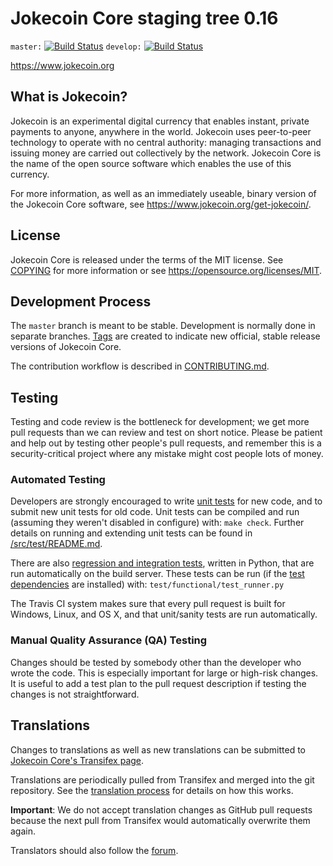 Jokecoin Core staging tree 0.16
===========================

`master:` [![Build Status](https://travis-ci.org/clowncrew/jokecoin.svg?branch=master)](https://travis-ci.org/clowncrew/jokecoin) `develop:` [![Build Status](https://travis-ci.org/clowncrew/jokecoin.svg?branch=develop)](https://travis-ci.org/clowncrew/jokecoin/branches)

https://www.jokecoin.org


What is Jokecoin?
-------------

Jokecoin is an experimental digital currency that enables instant, private
payments to anyone, anywhere in the world. Jokecoin uses peer-to-peer technology
to operate with no central authority: managing transactions and issuing money
are carried out collectively by the network. Jokecoin Core is the name of the open
source software which enables the use of this currency.

For more information, as well as an immediately useable, binary version of
the Jokecoin Core software, see https://www.jokecoin.org/get-jokecoin/.


License
-------

Jokecoin Core is released under the terms of the MIT license. See [COPYING](COPYING) for more
information or see https://opensource.org/licenses/MIT.

Development Process
-------------------

The `master` branch is meant to be stable. Development is normally done in separate branches.
[Tags](https://github.com/clowncrew/jokecoin/tags) are created to indicate new official,
stable release versions of Jokecoin Core.

The contribution workflow is described in [CONTRIBUTING.md](CONTRIBUTING.md).

Testing
-------

Testing and code review is the bottleneck for development; we get more pull
requests than we can review and test on short notice. Please be patient and help out by testing
other people's pull requests, and remember this is a security-critical project where any mistake might cost people
lots of money.

### Automated Testing

Developers are strongly encouraged to write [unit tests](src/test/README.md) for new code, and to
submit new unit tests for old code. Unit tests can be compiled and run
(assuming they weren't disabled in configure) with: `make check`. Further details on running
and extending unit tests can be found in [/src/test/README.md](/src/test/README.md).

There are also [regression and integration tests](/test), written
in Python, that are run automatically on the build server.
These tests can be run (if the [test dependencies](/test) are installed) with: `test/functional/test_runner.py`

The Travis CI system makes sure that every pull request is built for Windows, Linux, and OS X, and that unit/sanity tests are run automatically.

### Manual Quality Assurance (QA) Testing

Changes should be tested by somebody other than the developer who wrote the
code. This is especially important for large or high-risk changes. It is useful
to add a test plan to the pull request description if testing the changes is
not straightforward.

Translations
------------

Changes to translations as well as new translations can be submitted to
[Jokecoin Core's Transifex page](https://www.transifex.com/projects/p/jokecoin/).

Translations are periodically pulled from Transifex and merged into the git repository. See the
[translation process](doc/translation_process.md) for details on how this works.

**Important**: We do not accept translation changes as GitHub pull requests because the next
pull from Transifex would automatically overwrite them again.

Translators should also follow the [forum](https://www.jokecoin.org/forum/topic/jokecoin-worldwide-collaboration.88/).
